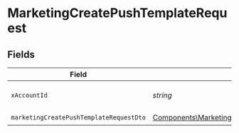 # MarketingCreatePushTemplateRequest


## Fields

| Field                                                                                                                | Type                                                                                                                 | Required                                                                                                             | Description                                                                                                          |
| -------------------------------------------------------------------------------------------------------------------- | -------------------------------------------------------------------------------------------------------------------- | -------------------------------------------------------------------------------------------------------------------- | -------------------------------------------------------------------------------------------------------------------- |
| `xAccountId`                                                                                                         | *string*                                                                                                             | :heavy_check_mark:                                                                                                   | The account identifier                                                                                               |
| `marketingCreatePushTemplateRequestDto`                                                                              | [Components\MarketingCreatePushTemplateRequestDto](../../Models/Components/MarketingCreatePushTemplateRequestDto.md) | :heavy_check_mark:                                                                                                   | N/A                                                                                                                  |